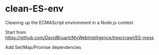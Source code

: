 # clean-ES-env
Cleaning up the ECMAScript environment in a Node.js context

Start from https://github.com/DavidBruant/MyWebIntelligence/tree/crawl/ES-mess

Add Set/Map/Promise dependencies
